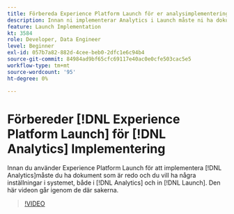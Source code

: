 ```yaml
---
title: Förbereda Experience Platform Launch för er analysimplementering
description: Innan ni implementerar Analytics i Launch måste ni ha dokument som är redo och ni har velat konfigurera några saker i systemet, både i Analytics och i Launch. Den här videon går igenom de där sakerna.
feature: Launch Implementation
kt: 3584
role: Developer, Data Engineer
level: Beginner
exl-id: 057b7a82-882d-4cee-beb0-2dfc1e6c94b4
source-git-commit: 84984ad9bf65cfc69117e40ac0e0cfe503cac5e5
workflow-type: tm+mt
source-wordcount: '95'
ht-degree: 0%

---
```


# Förbereder [!DNL Experience Platform Launch] för [!DNL Analytics] Implementering

Innan du använder Experience Platform Launch för att implementera [!DNL Analytics]måste du ha dokument som är redo och du vill ha några inställningar i systemet, både i [!DNL Analytics] och in [!DNL Launch]. Den här videon går igenom de där sakerna.

>[!VIDEO](https://video.tv.adobe.com/v/28752/?quality=12&learn=on)
